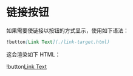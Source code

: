 # 链接按钮

如果需要使链接以按钮的方式显示，使用如下语法：

```markdown
!button[Link Text](./link-target.html)
```

这会渲染如下 HTML：

!button[Link Text](./link-target.html)
